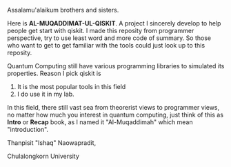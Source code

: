 Assalamu'alaikum brothers and sisters.

Here is **AL-MUQADDIMAT-UL-QISKIT**. A project I sincerely develop to help people get start with qiskit.
I made this reposity from programmer perspective, try to use least word and more code of summary. 
So those who want to get to get familiar with the tools could just look up to this reposity.

Quantum Computing still have various programming libraries to simulated its properties.
Reason I pick qiskit is 
 1. It is the most popular tools in this field
 2. I do use it in my lab.

In this field, there still vast sea from theorerist views to programmer views, no matter how much you interest in 
quantum computing, just think of this as **Intro** or **Recap** book, as I named it "Al-Muqaddimah" which mean "introduction".

Thanpisit "Ishaq" Naowapradit,

Chulalongkorn University
